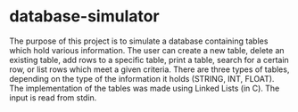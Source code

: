 # database-simulator

The purpose of this project is to simulate a database containing tables which hold various information. The user can create a new table, delete an existing table, add rows to a specific
table, print a table, search for a certain row, or list rows which meet a given criteria. There are three types of tables, depending on the type of the information it holds (STRING, INT, FLOAT). The implementation of the tables was made using Linked Lists (in C). The input is read from stdin.
